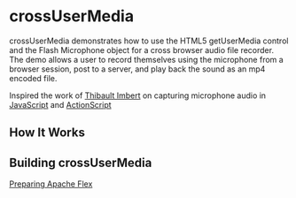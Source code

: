 # crossUserMedia #

crossUserMedia demonstrates how to use the HTML5 getUserMedia control and the Flash Microphone object for a cross browser audio file recorder.
The demo allows a user to record themselves using the microphone from a browser session, post to a server, and play back the sound as an mp4 encoded file.

Inspired the work of [Thibault Imbert](http://www.adobe.com/devnet/author_bios/thibault_imbert.html) on capturing microphone audio in [JavaScript](http://typedarray.org/from-microphone-to-wav-to-server/) and [ActionScript](http://www.bytearray.org/?p=1858)

## How It Works ##

## Building crossUserMedia ##

[Preparing Apache Flex](crossUserMicrophone/README.md)